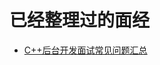 # 已经整理过的面经

-	[C++后台开发面试常见问题汇总](https://www.nowcoder.com/discuss/59394?type=2&order=0&pos=11&page=1)

